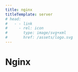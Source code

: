 ```yaml
---
title: nginx
titleTemplate: server
# head:
#   - - link
#     - rel: icon
#       type: image/svg+xml
#       href: /assets/logo.svg
---
```


# Nginx